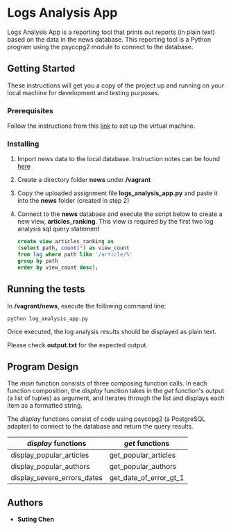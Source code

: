 # Logs Analysis App

Logs Analysis App is a reporting tool that prints out reports (in plain text) based on the data in the news database. This reporting tool is a Python program using the psycopg2 module to connect to the database.

## Getting Started

These instructions will get you a copy of the project up and running on your local machine for development and testing purposes.

### Prerequisites

Follow the instructions from this [link](https://classroom.udacity.com/nanodegrees/nd004/parts/51200cee-6bb3-4b55-b469-7d4dd9ad7765/modules/c57b57d4-29a8-4c5f-9bb8-5d53df3e48f4/lessons/5475ecd6-cfdb-4418-85a2-f2583074c08d/concepts/14c72fe3-e3fe-4959-9c4b-467cf5b7c3a0 "VM Setup Instructions") to set up the virtual machine.


### Installing

1. Import news data to the local database. 
Instruction notes can be found [here](https://classroom.udacity.com/nanodegrees/nd004/parts/51200cee-6bb3-4b55-b469-7d4dd9ad7765/modules/c57b57d4-29a8-4c5f-9bb8-5d53df3e48f4/lessons/bc938915-0f7e-4550-a48f-82241ab649e3/concepts/a9cf98c8-0325-4c68-b972-58d5957f1a91 "Prepare the data")

2. Create a directory folder **news** under __/vagrant__

3. Copy the uploaded assignment file **logs_analysis_app.py** and paste it into the **news** folder (created in step 2)

4. Connect to the **news** database and execute the script below to create a new view, **articles_ranking**. This view is required by the first two log analysis sql query statement
  

   ```sql
   create view articles_ranking as 
   (select path, count(*) as view_count 
   from log where path like '/article/%' 
   group by path 
   order by view_count desc);
   ```

## Running the tests

In **/vagrant/news**, execute the following command line:

   ```
   python log_analysis_app.py
   ```
  
Once executed, the log analysis results should be displayed as plain text. 

Please check __output.txt__ for the expected output.

## Program Design

The *main* function consists of three composing function calls. In each function composition, the *display* function takes in the *get* function's output (a list of tuples) as argument, and iterates through the list and displays each item as a formatted string.

The *display* functions consist of code using psycopg2 (a PostgreSQL adapter) to connect to the database and return the query results.

| *display* functions | *get* functions |
| ------------- | ------------- |
| display_popular_articles  |  get_popular_articles  |
| display_popular_authors  |  get_popular_authors  |
| display_severe_errors_dates | get_date_of_error_gt_1 |

## Authors

* **Suting Chen** 


